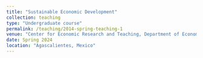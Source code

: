 ```yaml
---
title: "Sustainable Economic Development"
collection: teaching
type: "Undergraduate course"
permalink: /teaching/2014-spring-teaching-1
venue: "Center for Economic Research and Teaching, Department of Economics"
date: Spring 2024
location: "Agascalientes, Mexico"
---
```

